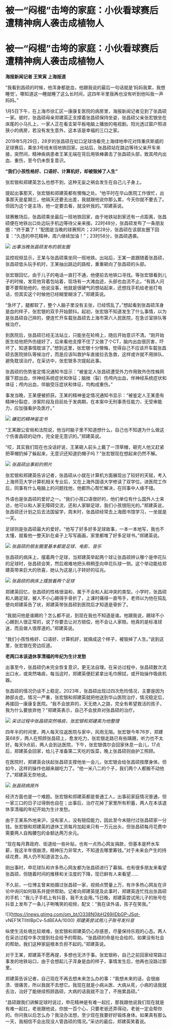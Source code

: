 # 被一“闷棍”击垮的家庭：小伙看球赛后遭精神病人袭击成植物人

# 被一“闷棍”击垮的家庭：小伙看球赛后遭精神病人袭击成植物人

**海报新闻记者 王笑寅 上海报道**

“我看到昌硕的时候，他浑身都是血，他跟我说的最后一句话就是‘妈妈我累，我想睡觉’。哪知道这一睡就睡了这么长时间，这四年半里我再也没有听到他叫我一声妈妈。”

1月5日下午，在上海市徐汇区一康康复医院的病房里，海报新闻记者见到了张昌硕一家。彼时，张昌硕母亲郑建英正支撑着张昌硕保持坐姿，张昌硕父亲张宏银坐在床尾的小马扎上，一家人正在看支架平板电脑上播放的电视剧。阳光透过窗户照进狭小的病房，若没有发生意外，这本该是幸福的三口之家。

2019年5月29日，28岁的张昌硕在虹口足球场看完上海绿地申花对阵重庆斯威的足球赛后，乘坐3号线末班地铁回家。出站后，张昌硕站在路边等待父亲开车来接，突然间，精神疾病患者王某无端在背后用铁棒袭击了张昌硕头部，致其颅内出血、重伤，至今仍未恢复意识。

**“我们小孩性格好、口语好、计算机好，却被毁掉了人生”**

张宏银和郑建英怎么也想不到，这种无妄之祸会发生在自己儿子身上。

提起出事那天，张宏银和郑建英都有懊悔之处。“他平时在华山医院工作很忙，出事那天是星期三，他隔天还要去出差，我就跟他说你那么累，今天你就不要去了。但因为这个是主场，他一定要去看，就没听我的。”郑建英说。

球赛散场后，张昌硕乘坐最后一班地铁回家，由于地铁站到家还有一点距离，张昌硕便在地铁出口处边玩手机边等待父亲来接。22时48分，张昌硕发布了一条朋友圈：“终于赢了！”配图是当晚的球赛照片；23时28分，张昌硕在该朋友圈下回复：“久违的申花精神，周六继续加油！”；23时58分，张昌硕遇袭。

![](https://inews.gtimg.com/om_bt/OJ8YxaqDEHqNJC2T3Cl7hgbczRnk75rMaTLgbQ3s2EkKEAA/1000)
_出事当晚张昌硕发布的朋友圈_

监控视频显示，王某与张昌硕乘坐同一班地铁。出站后，王某一直跟随着张昌硕，张昌硕低头玩手机时，王某抽出路边的路栓，重重砸向了张昌硕的头部。

张宏银回忆，由于儿子的电话一直打不通，他便前去地铁口寻找。等张宏银看到儿子的时候，发现他背着包站着，现场有一大滩血迹，头部也血流不止。“有路人问要不要帮助他的，他说没事，他就是很硬气的想站起来，还想找手机给老爸打电话，但其实这个时候他已经糊里糊涂了。”郑建英说。

“急坏了，腿都软了，整个人脑子里没有主张，已经慌乱了。”想起看到张昌硕浑身是血的样子，张宏银的双手开始颤抖。起初，张宏银不知道发生了什么事情，以为是张昌硕自己摔的，便连忙开车载张昌硕去上海市第六人民医院，在急诊室排队等候治疗。

到医院后，张昌硕已经无法站立，只能坐在轮椅上，随后开始意识不清。“刚开始医生给他把外伤缝好了，后来看他支撑不住了又做了个CT，脑内出血很厉害，吓坏了，知道事情耽误了。”想到这里，张宏银十分懊悔，觉得自己不应该开车载张昌硕去医院排队等候治疗，而是应该叫救护车直接拉去急救，这样或许就不用排队、避免耽误治疗。在采访中，张宏银多次提起此事。

张昌硕的伤势鉴定情况通知书显示：“被鉴定人张昌硕遭受外力作用致外伤性蛛网膜下腔出血，伴神经系统症状和体征；脑挫（裂）伤颅内出血，伴神经系统症状和体征；颅内出血，伴脑受压症状和体征，均构成重伤。”

事发当晚，王某便被抓获。王某的精神鉴定情况通知书显示：“被鉴定人王某患有精神分裂症，涉案阶段及目前处于发病期，在本案中无刑事责任能力、无受审能力，应加强看护及医疗。”

![](https://inews.gtimg.com/om_bt/O6oDAgIJur7iggtEmcAh6P3CJCMMs15f7L5aPsQCoEkRMAA/1000)
_嫌犯的精神鉴定书_

“王某跟公安局和法院说，他当时脑子里不知道想什么，自己也不知道为什么做这个伤害昌硕的动作，完全是无意识的。”郑建英说。

“哎，其实我们现在也没话好说，王某砸人前头上戴了一顶草帽，砸完人他又赶紧把草帽扔掉了躲起来，无意识还知道扔帽子吗？”张宏银现在想起来仍然不解。

![](https://inews.gtimg.com/om_bt/OxP2Y0Rx5q3WIbyWuhfSTlUlmr6iykGYBhYMspteAZnlUAA/1000)
_张昌硕出事前的照片_

张宏银和郑建英告诉记者，张昌硕从小就在计算机方面展现出了较好的天赋，考入上海师范大学计算机相关专业后，又在上海外国语大学修读了双学位。进医院工作后，同事有什么电脑上的问题找他，他都热心帮忙解决，在同事中人缘不错。

外语也是张昌硕的爱好之一。“我们小孩口语很好的，他们单位有什么国外人士来访，他可以和人家无障碍交流，还和人家聊足球，我们小孩很阳光的。”郑建英说，张昌硕还计划之后去法国留学，周末时，张昌硕经常去上海图书馆学习，一坐就是一天。

足球则是张昌硕最大的爱好。“他写了好多好多足球故事，一本一本地写，我也不太懂，就看他一整天趴在桌子上写写画画，家里都堆了好多足球书。”郑建英说。

![](https://inews.gtimg.com/om_bt/O-fjeEalyQM_P6z-n4T7csAoDTVjRq9Vwe4Spleom_JwsAA/1000)
_张昌硕的朋友圈里基本都是足球、电影、音乐_

张昌硕的病床上，摆着两个足球，当郑建英举起两个球让张昌硕辨认哪个是申花队的足球时，张昌硕会笑，然后艰难地把头稍稍歪向申花队球一侧。这个举动能给郑建英带来巨大的欣喜，她认为这是儿子转好的征兆。

![](https://inews.gtimg.com/om_bt/OVrQQuA65Ojo2_0PVudqr1BaJJ9j4GTu96wXRw0D6Ofa0AA/1000)
_张昌硕的病床上摆放着两个足球_

郑建英回忆，张昌硕的性格很温和，属于不会和人起冲突的类型。小学时，张昌硕和人踢足球，被人不小心踢得手骨折了，上课时痛得一直甩手，老师以为他在捣乱便向郑建英告了状，郑建英带张昌硕到医院后才知道是骨折了。

“我就问他是谁踢的？怎么都不说，到现在我也不知道是谁。他跟我说，踢球不小心踢到人很正常的，说了你要去让对方赔偿，他不会让人家赔。他真的是标准球迷，而且做人很厚道的。”郑建英说。

“我们小孩性格好、口语好、计算机好，就搞成这个样子，被毁掉了人生。”说到这里，张宏银在旁边叹道。

**老两口本该退休享清福的年纪为生计发愁**

出事至今，张昌硕仍未完全恢复意识，更无法自理。在采访过程中，张昌硕数次流出口水，或突然咯痰，每当这时，郑建英便赶紧拿出毛巾擦拭，或开始操作吸痰机器。

张昌硕的情况仍谈不上稳定。2023年，张昌硕出现过四次危险情况，主要是因为肺部炎症。情况一严重，张宏银和郑建英就把他送到华山医院治疗，情况稳定后，再接回一康康复医院。“我不会放弃的，天无绝人之路，完全有希望救活的孩子，我为什么要放弃他？”郑建英表示，自己不会放弃对张昌硕的治疗。

![](https://inews.gtimg.com/om_bt/O9-zGtJ3OhLA6doMgOsOr4KX3rAOz4neXa8Gt3HhbL2oUAA/1000)
_采访过程中张昌硕突然咯痰，张宏银和郑建英为他整理_

四年半的时间里，两人每天往返医院与家中，风雨无阻。张宏银今年76岁，郑建英68岁，两人在照顾张昌硕上，愈发吃力，张宏银走路已有些蹒跚，听力也不太好。每天9点前，两人会到达医院，下午，张宏银偶尔会回家休息一会儿，17点后，郑建英会回家，给儿子准备第二天吃的饭菜，晚上张昌硕则由护工照顾。

在医院时，郑建英会扶起张昌硕支撑他坐一会儿，张宏银会给张昌硕按摩身体。但如今，这样的操作也越来越吃力了。“他一米八二的个子，我们两个人都搬不动他了。”郑建英无奈地说。

![](https://inews.gtimg.com/om_bt/OckT5yQu5kSQwHIz2P6kXqcTzC_ASmHKt1ofZOK80oUZwAA/1000)
_张昌硕病房外_

经济方面也是一个难题。张宏银和郑建英都是普通工人，出事前家庭情况普通，但一家三口的日子过得倒也自在；出事后，治疗花掉了家里所有积蓄，两人在本该退休享清福的年纪开始为生计发愁。

由于王某系外地来沪，没有家人，没有赔偿能力，因此至今未赔付过张昌硕家一分钱。张宏银和郑建英的退休工资每月加起来只有一万元出头，但张昌硕每月花费中需要两人自掏腰包的金额达两万余元。

“现在每月靠政府、街道给一些补贴，也有一点热心网友捐款，但基本是杯水车薪，我这半年很崩溃，精神压力非常大，不知道去哪里筹钱。”对于未来会产生的持续花费，两人仍不知道该怎么办。

刚出事时，申花球队和许多热心网友都为张昌硕进行了募捐，也有很多朋友来看望张昌硕，但随着时间的推移和关注度的下降，现已鲜有人来看望……

不久前，一位博主曾来拍摄过张昌硕一家，视频点赞量上万，有许多热心网友在评论中询问如何联系并提供帮助。记者向郑建英提及此事时，郑建英连忙找出张昌硕的手机：“我儿子手机上有抖音，我不太会用。”5日晚，郑建英尝试用儿子的账号在抖音上发布了一条儿子咧嘴笑的视频，配文：“我在读外语，孩子在笑我。”

![](https://inews.gtimg.com/om_bt/O338N0jbH269jIDbGP-JSgt-
vNEF1KTIltIlBpCv-5dBEAA/1000) _郑建英尝试用儿子账号发抖音_

纵使生活处境比较艰难，张宏银和郑建英仍心存感恩，尽量保持乐观的心态。两人在采访过程中多次提到社会给予的帮助。“张昌硕的命是社会给的，如果没有社会的帮助，我们这种家庭根本负担不起的。”郑建英说。

对于王某，郑建英不愿再提，多想也无济于事。张宏银称，自己之前回家经常路过事发的地铁站口，由于会想起儿子浑身是血的样子，事情发生后，他再也没路过那里。

郑建英告诉记者，自己现在不再去想未来怎么办的事：“我想未来的话，会很崩溃、很痛苦，所以我就不去想它。我现在就是小病从医、大病从死，小病的话我就去治，治好了能继续照顾昌硕，大病的话我就不治了，不拖累昌硕。”

“昌硕跟我们讲解足球时说过，申花精神是有难一起扛，那我跟他说我们现在就是有难一起扛，老爸跟他说，你放一百个心，只要老爸还弄得动，老爸一定会帮你的。你问我以后怎么办？我没办法想，至少现在我要好好锻炼身体。如果真有那么一天，我相信不会出现没人管昌硕的情况。”采访的最后，郑建英笑着说。

